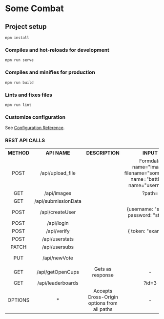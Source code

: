 # Some Combat

## Project setup
```
npm install
```

### Compiles and hot-reloads for development
```
npm run serve
```

### Compiles and minifies for production
```
npm run build
```

### Lints and fixes files
```
npm run lint
```

### Customize configuration
See [Configuration Reference](https://cli.vuejs.org/config/).

<h3>REST API CALLS</h3>
<table style="text-align: center">
    <tr>
        <th> METHOD </th>
        <th> API NAME </th>
        <th> DESCRIPTION </th>
        <th> INPUT </th>
        <th> RETURNS </th>
    </tr>
    <tr>
        <td>POST</td>
        <td>/api/upload_file</td>
        <td></td>
        <td> Formdata name="image"; filename="some.png"; name="battleId"; name="username" </td>
        <td style="text-align: left" >{"fieldCount":0,"affectedRows":1,"insertId":19,"serverStatus":2,"warningCount":0,"message":"","protocol41":true,"changedRows":0}</td>
    </tr>
    <tr>
        <td>GET</td>
        <td>/api/images</td>
        <td></td>
        <td>?path=</td>
        <td style="text-align: left" >Image file if any</td>
    </tr>
    <tr>
        <td>GET</td>
        <td>/api/submissionData</td>
        <td></td>
        <td></td>
        <td style="text-align: left" >[{"id": int, "imageFilepath": String}]</td>
    </tr>
    <tr>
        <td>POST</td>
        <td>/api/createUser</td>
        <td></td>
        <td>{username: "string",
        password: "string"}</td>
        <td style="text-align: left" > Mysql Response Json</td>
    </tr>
    <tr>
        <td>POST</td>
        <td>/api/login</td>
        <td></td>
        <td></td>
        <td style="text-align: left" >
        {"user":{"username": String,"password": String},"token": String}
        </td>
    </tr>
    <tr>
        <td>POST</td>
        <td>/api/verify</td>
        <td></td>
        <td>{ token: "example"}</td>
        <td style="text-align: left" >
            { "error":false,"data":{"username":"string","password":"string","iat":0,"exp":0},"verify":true}
        </td>
    </tr>
    <tr>
        <td>POST</td>
        <td>/api/userstats</td>
        <td></td>
        <td></td>
        <td style="text-align: left" >[{"userName":String ,"wins": int,"participations": int}]</td>
    </tr>
    <tr>
        <td>PATCH</td>
        <td>/api/usersubs</td>
        <td></td>
        <td></td>
        <td style="text-align: left" >{"username": String}</td>
    </tr>
    <tr>
        <td>PUT</td>
        <td>/api/newVote</td>
        <td></td>
        <td></td>
        <td style="text-align: left" >{"fieldCount": int ,"affectedRows": int,"insertId": int,"serverStatus": int,"warningCount": int,"message": String ,"protocol41": boolean, "changedRows": int}</td>
    </tr>
    <tr>
        <td>GET</td>
        <td>/api/getOpenCups</td>
        <td>Gets as response</td>
        <td>-</td>
        <td style="text-align: left" >[{"id": int,"winnerUserName":null, "endDate": Date,"category": String,"retired":null ,"cupType": int}]</td>
    </tr>
    <tr>
        <td>GET</td>
        <td>/api/leaderboards</td>
        <td></td>
        <td>?id=3</td>
        <td style="text-align: left" >[{"id": int,"winnerUserName": null, "endDate": Date,"category": String,"retired":null, "cupType": int}]</td>
    </tr>
    <tr>
        <td>OPTIONS</td>
        <td>*</td>
        <td>Accepts Cross-Origin options from all paths</td>
        <td>-</td>
        <td style="text-align: left" >-</td>
    </tr>
</table>